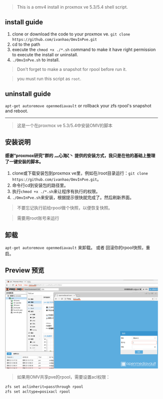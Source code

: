 >This is a omv4 install in proxmox ve 5.3/5.4 shell script.

## install guide ##

1. clone or download the code to your proxmox ve. `git clone https://github.com/ivanhao/OmvInPve.git`
2. cd to the path
3. execute the `chmod +x ./*.sh` command to make it have right permission to execute the install or uninstall.
4. `./OmvInPve.sh` to install.
> Don't forget to make a snapshot for rpool before run it.

> you must run this script as `root`.

## uninstall guide ##
`apt-get autoremove openmediavault`
or
rollback your zfs rpool's snapshot and reboot.


***

>这是一个在proxmox ve 5.3/5.4中安装OMV的脚本

## 安装说明 ##
#### 感谢“proxmox研究”群的  灬心海ζ丶 提供的安装方式，我只是在他的基础上整理了一键安装的脚本。

1. clone或下载安装包到proxmox ve里，例如在/root目录运行：`git clone https://github.com/ivanhao/OmvInPve.git`。
2. 命令行cd到安装包的路径里。
3. 执行`chmod +x ./*.sh`来让程序有执行的权限。
4. `./OmvInPve.sh`来安装，根据提示很快就完成了。然后刷新界面。
> 不要忘记执行前给rpool做个快照，以便恢复快照。

> 需要用root账号来运行

## 卸载 ##

`apt-get autoremove openmediavault` 来卸载。
或者
回滚你的rpool快照，重启。

##  Preview 预览 ##
![preview](./preview.png)

> 如果用OMV共享pve的rpool，需要设置acl权限：
```
zfs set aclinherit=passthrough rpool
zfs set acltype=posixacl rpool
```

